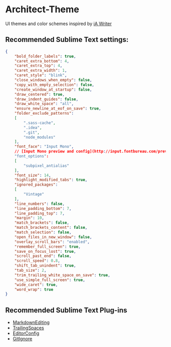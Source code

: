 # Architect-Theme
UI themes and color schemes inspired by [iA Writer](https://ia.net/writer/mac/)

## Recommended Sublime Text settings:
```json
{
	"bold_folder_labels": true,
	"caret_extra_bottom": 4,
	"caret_extra_top": 4,
	"caret_extra_width": 1,
	"caret_style": "blink",
	"close_windows_when_empty": false,
	"copy_with_empty_selection": false,
	"create_window_at_startup": false,
	"draw_centered": true,
	"draw_indent_guides": false,
	"draw_white_space": "all",
	"ensure_newline_at_eof_on_save": true,
	"folder_exclude_patterns":
	[
		".sass-cache",
		".idea",
		".git",
		"node_modules"
	],
	"font_face": "Input Mono",
	// [Input Mono preview and config](http://input.fontbureau.com/preview/?size=14&language=javascript&theme=base16-light&family=InputMono&width=400&weight=300&line-height=1.3&a=0&g=0&i=serif&l=serifs_round&zero=0&asterisk=height&braces=0&preset=default&customize=please)
	"font_options":
	[
		"subpixel_antialias"
	],
	"font_size": 14,
	"highlight_modified_tabs": true,
	"ignored_packages":
	[
		"Vintage"
	],
	"line_numbers": false,
	"line_padding_bottom": 7,
	"line_padding_top": 7,
	"margin": 10,
	"match_brackets": false,
	"match_brackets_content": false,
	"match_selection": false,
	"open_files_in_new_window": false,
	"overlay_scroll_bars": "enabled",
	"remember_full_screen": true,
	"save_on_focus_lost": true,
	"scroll_past_end": false,
	"scroll_speed": 0.8,
	"shift_tab_unindent": true,
	"tab_size": 2,
	"trim_trailing_white_space_on_save": true,
	"use_simple_full_screen": true,
	"wide_caret": true,
	"word_wrap": true
}
```

## Recommended Sublime Text Plug-ins
- [MarkdownEditing](https://packagecontrol.io/packages/MarkdownEditing)
- [TrailingSpaces](https://packagecontrol.io/packages/TrailingSpaces)
- [EditorConfig](https://packagecontrol.io/packages/EditorConfig)
- [GitIgnore](https://packagecontrol.io/packages/Gitignore)

